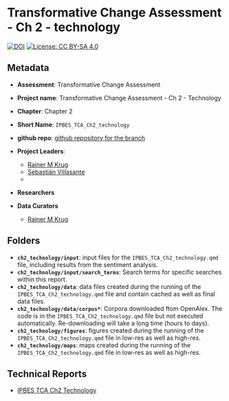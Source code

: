 # Transformative Change Assessment - Ch 2 - technology

[![DOI](https://zenodo.org/badge/DOI/99.9999/zenodo.9999999.svg)](https://doi.org/99.9999/zenodo.9999999)
[![License: CC BY-SA 4.0](https://img.shields.io/badge/License-CC_BY--SA_4.0-lightgrey.svg)](https://creativecommons.org/licenses/by-sa/4.0/)

## Metadata

- **Assessment**: Transformative Change Assessment
- **Project name**: Transformative Change Assessment - Ch 2 - Technology
- **Chapter**: Chapter 2
- **Short Name**: `IPBES_TCA_Ch2_technology`
- **github repo**: [github repository for the branch](https://github.com/IPBES-Data/IPBES_TCA_Corpus/tree/DMR_final)

- **Project Leaders**:
  - [Rainer M Krug](mailto:Rainer.Krug@uct.ch,Rainer@krugs.de)
  - [Sebastián Villasante](mailto:sebastian.villasante@usc.es>)
  - 

- **Researchers**

- **Data Curators**
  - [Rainer M Krug](mailto:Rainer.Krug@uct.ch,Rainer@krugs.de)

## Folders

- **`ch2_technology/input`**: input files for the `IPBES_TCA_Ch2_technology.qmd` file, including results from the sentiment analysis.
- **`ch2_technology/input/search_terms`**: Search terms for specific searches within this report.
- **`ch2_technology/data`**: data files created during the running of the `IPBES_TCA_Ch2_technology.qmd` file and contain cached as well as final data files.
- **`ch2_technology/data/corpus*`**: Corpora downloaded ftom OpenAlex. The code is in the `IPBES_TCA_Ch2_technology.qmd` file but not executed automatically. Re-downloading will take a long time (hours to days).
- **`ch2_technology/figures`**: figures created during the running of the `IPBES_TCA_Ch2_technology.qmd` file in low-res as well as high-res.
- **`ch2_technology/maps`**: maps created during the running of the `IPBES_TCA_Ch2_technology.qmd` file in low-res as well as high-res.

## Technical Reports

- [IPBES TCA Ch2 Technology](IPBES_TCA_Ch2_technology.html)
